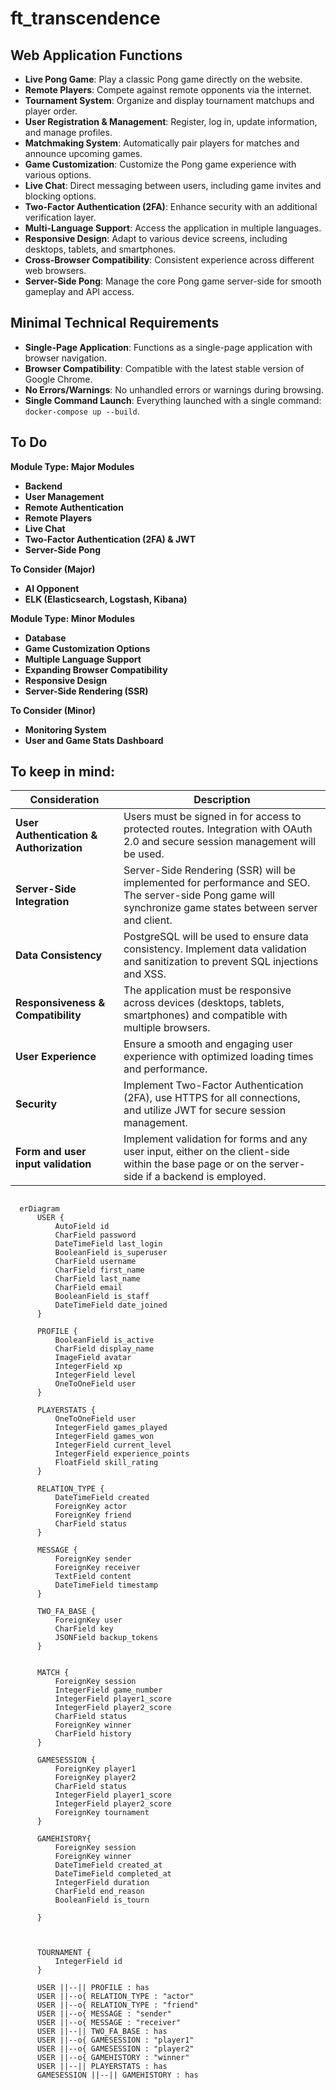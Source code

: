 # ft_transcendence

## Web Application Functions

- **Live Pong Game**: Play a classic Pong game directly on the website.
- **Remote Players**: Compete against remote opponents via the internet.
- **Tournament System**: Organize and display tournament matchups and player order.
- **User Registration & Management**: Register, log in, update information, and manage profiles.
- **Matchmaking System**: Automatically pair players for matches and announce upcoming games.
- **Game Customization**: Customize the Pong game experience with various options.
- **Live Chat**: Direct messaging between users, including game invites and blocking options.
- **Two-Factor Authentication (2FA)**: Enhance security with an additional verification layer.
- **Multi-Language Support**: Access the application in multiple languages.
- **Responsive Design**: Adapt to various device screens, including desktops, tablets, and smartphones.
- **Cross-Browser Compatibility**: Consistent experience across different web browsers.
- **Server-Side Pong**: Manage the core Pong game server-side for smooth gameplay and API access.

## Minimal Technical Requirements

- **Single-Page Application**: Functions as a single-page application with browser navigation.
- **Browser Compatibility**: Compatible with the latest stable version of Google Chrome.
- **No Errors/Warnings**: No unhandled errors or warnings during browsing.
- **Single Command Launch**: Everything launched with a single command:  `docker-compose up --build`.

## To Do


**Module Type: Major Modules**

- **Backend**
- **User Management**
- **Remote Authentication**
- **Remote Players**
- **Live Chat**
- **Two-Factor Authentication (2FA) & JWT**
- **Server-Side Pong**

**To Consider (Major)**

- **AI Opponent**
- **ELK (Elasticsearch, Logstash, Kibana)**

**Module Type: Minor Modules**

- **Database**
- **Game Customization Options**
- **Multiple Language Support**
- **Expanding Browser Compatibility**
- **Responsive Design**
- **Server-Side Rendering (SSR)**

**To Consider (Minor)**

- **Monitoring System**
- **User and Game Stats Dashboard**


## To keep in mind:

| **Consideration**                         | **Description**                                                                                                 |
|-------------------------------------------|-----------------------------------------------------------------------------------------------------------------|
| **User Authentication & Authorization**   | Users must be signed in for access to protected routes. Integration with OAuth 2.0 and secure session management will be used. |
| **Server-Side Integration**               | Server-Side Rendering (SSR) will be implemented for performance and SEO. The server-side Pong game will synchronize game states between server and client. |
| **Data Consistency**                      | PostgreSQL will be used to ensure data consistency. Implement data validation and sanitization to prevent SQL injections and XSS. |
| **Responsiveness & Compatibility**        | The application must be responsive across devices (desktops, tablets, smartphones) and compatible with multiple browsers. |
| **User Experience**                       | Ensure a smooth and engaging user experience with optimized loading times and performance. |
| **Security**                             | Implement Two-Factor Authentication (2FA), use HTTPS for all connections, and utilize JWT for secure session management. |
| **Form and user input validation**        | Implement validation for forms and any user input, either on the client-side within the base page or on the server-side if a backend is employed. |



```` mermaid

  erDiagram
      USER {
          AutoField id
          CharField password
          DateTimeField last_login
          BooleanField is_superuser
          CharField username
          CharField first_name
          CharField last_name
          CharField email
          BooleanField is_staff
          DateTimeField date_joined
      }
      
      PROFILE {
          BooleanField is_active
          CharField display_name
          ImageField avatar
          IntegerField xp
          IntegerField level
          OneToOneField user
      }

      PLAYERSTATS {
          OneToOneField user
          IntegerField games_played
          IntegerField games_won
          IntegerField current_level
          IntegerField experience_points
          FloatField skill_rating
      }

      RELATION_TYPE {
          DateTimeField created
          ForeignKey actor
          ForeignKey friend
          CharField status
      }

      MESSAGE {
          ForeignKey sender
          ForeignKey receiver
          TextField content
          DateTimeField timestamp
      }

      TWO_FA_BASE {
          ForeignKey user
          CharField key
          JSONField backup_tokens
      }


      MATCH {
          ForeignKey session
          IntegerField game_number
          IntegerField player1_score
          IntegerField player2_score
          CharField status
          ForeignKey winner
          CharField history
      }

      GAMESESSION {
          ForeignKey player1
          ForeignKey player2
          CharField status
          IntegerField player1_score
          IntegerField player2_score
          ForeignKey tournament
      }

      GAMEHISTORY{
          ForeignKey session
          ForeignKey winner
          DateTimeField created_at
          DateTimeField completed_at
          IntegerField duration
          CharField end_reason
          BooleanField is_tourn

      }



      TOURNAMENT {
          IntegerField id
      }

      USER ||--|| PROFILE : has
      USER ||--o{ RELATION_TYPE : "actor"
      USER ||--o{ RELATION_TYPE : "friend"
      USER ||--o{ MESSAGE : "sender"
      USER ||--o{ MESSAGE : "receiver"
      USER ||--|| TWO_FA_BASE : has
      USER ||--o{ GAMESESSION : "player1"
      USER ||--o{ GAMESESSION : "player2"
      USER ||--o{ GAMEHISTORY : "winner"
      USER ||--|| PLAYERSTATS : has
      GAMESESSION ||--|| GAMEHISTORY : has
````
